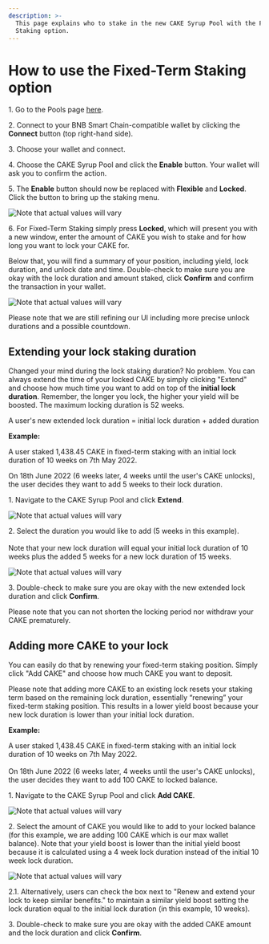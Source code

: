 ```yaml
---
description: >-
  This page explains who to stake in the new CAKE Syrup Pool with the Fixed-Term
  Staking option.
---
```


# How to use the Fixed-Term Staking option

1\. Go to the Pools page [here](https://pancakeswap.finance/pools).

2\. Connect to your BNB Smart Chain-compatible wallet by clicking the **Connect** button (top right-hand side).

3\. Choose your wallet and connect.

4\. Choose the CAKE Syrup Pool and click the **Enable** button. Your wallet will ask you to confirm the action.

5\. The **Enable** button should now be replaced with **Flexible** and **Locked**. Click the button to bring up the staking menu.

![Note that actual values will vary](<../../../.gitbook/assets/Stake - before enable (2).png>)

6\. For Fixed-Term Staking simply press **Locked**, which will present you with a new window, enter the amount of CAKE you wish to stake and for how long you want to lock your CAKE for.

Below that, you will find a summary of your position, including yield, lock duration, and unlock date and time. Double-check to make sure you are okay with the lock duration and amount staked, click **Confirm** and confirm the transaction in your wallet.

![Note that actual values will vary](<../../../.gitbook/assets/first time lock.png>)

Please note that we are still refining our UI including more precise unlock durations and a possible countdown.

## Extending your lock staking duration

Changed your mind during the lock staking duration? No problem. You can always extend the time of your locked CAKE by simply clicking "Extend" and choose how much time you want to add on top of the **initial lock duration**. Remember, the longer you lock, the higher your yield will be boosted. The maximum locking duration is 52 weeks.

A user's new extended lock duration = initial lock duration + added duration

**Example:**

A user staked 1,438.45 CAKE in fixed-term staking with an initial lock duration of 10 weeks on 7th May 2022.

On 18th June 2022 (6 weeks later, 4 weeks until the user's CAKE unlocks), the user decides they want to add 5 weeks to their lock duration.

1\. Navigate to the CAKE Syrup Pool and click **Extend**.&#x20;

![Note that actual values will vary](<../../../.gitbook/assets/Locked - in the lock (1).png>)

2\. Select the duration you would like to add (5 weeks in this example).\
\
Note that your new lock duration will equal your initial lock duration of 10 weeks plus the added 5 weeks for a new lock duration of 15 weeks.

![Note that actual values will vary](<../../../.gitbook/assets/Adjust Lock - add duration.png>)

3\. Double-check to make sure you are okay with the new extended lock duration and click **Confirm**.

Please note that you can not shorten the locking period nor withdraw your CAKE prematurely.

## Adding more CAKE to your lock

You can easily do that by renewing your fixed-term staking position. Simply click "Add CAKE" and choose how much CAKE you want to deposit.

Please note that adding more CAKE to an existing lock resets your staking term based on the remaining lock duration, essentially “renewing” your fixed-term staking position. This results in a lower yield boost because your new lock duration is lower than your initial lock duration.

**Example:**

A user staked 1,438.45 CAKE in fixed-term staking with an initial lock duration of 10 weeks on 7th May 2022.\
\
On 18th June 2022 (6 weeks later, 4 weeks until the user's CAKE unlocks), the user decides they want to add 100 CAKE to locked balance.

1\. Navigate to the CAKE Syrup Pool and click **Add CAKE**.&#x20;

![Note that actual values will vary](<../../../.gitbook/assets/Locked - in the lock (2).png>)

2\. Select the amount of CAKE you would like to add to your locked balance (for this example, we are adding 100 CAKE which is our max wallet balance). Note that your yield boost is lower than the initial yield boost because it is calculated using a 4 week lock duration instead of the initial 10 week lock duration.

![Note that actual values will vary](<../../../.gitbook/assets/Adjust Lock - add CAKE.png>)

2.1. Alternatively, users can check the box next to "Renew and extend your lock to keep similar benefits." to maintain a similar yield boost setting the lock duration equal to the initial lock duration (in this example, 10 weeks).

3\. Double-check to make sure you are okay with the added CAKE amount and the lock duration and click **Confirm**.
